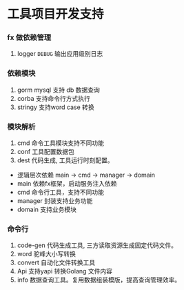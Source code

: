 # 工具项目开发支持

### fx 做依赖管理
1. logger ```DEBUG``` 输出应用级别日志

### 依赖模块
1. gorm mysql 支持 db 数据查询
2. corba 支持命令行方式执行 
3. stringy 支持word case 转换

### 模块解析
1. cmd 命令工具模块支持不同功能
2. conf 工具配置数据包
3. dest 代码生成, 工具运行时刻配置。


- 逻辑层次依赖 main -> cmd -> manager -> domain
- main 依赖fx框架，启动服务注入依赖
- cmd 命令行工具，支持不同功能
- manager 封装支持业务功能
- domain 支持业务模块

### 命令行
1. code-gen 代码生成工具, 三方读取资源生成固定代码文件。
2. word 驼峰大小写转换
3. convert 自动化文件转换工具
4. Api 支持yapi 转换Golang 文件内容
5. info 数据查询工具。复用数据组装模版，提高查询管理效率。